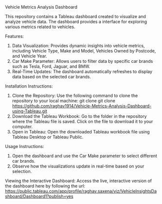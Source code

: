 Vehicle Metrics Analysis Dashboard

This repository contains a Tableau dashboard created to visualize and analyze vehicle data. The dashboard provides a interface for exploring various metrics related to vehicles.

Features:
1. Data Visualization: Provides dynamic insights into vehicle metrics, including Vehicle Type, Make and Model, Vehicles Owned by Postcode, and Vehicle Year.
2. Car Make Parameter: Allows users to filter data by specific car brands such as Tesla, Ford, Jaguar, and BMW.
3. Real-Time Updates: The dashboard automatically refreshes to display data based on the selected car brands.

Installation Instructions:
1. Clone the Repository: Use the following command to clone the repository to your local machine:
   git clone git clone https://github.com/raghav1914/Vehicle-Metrics-Analysis-Dashboard-using-Tableau.git
2. Download the Tableau Workbook: Go to the folder in the repository where the Tableau file is saved. Click on the file to download it to your computer.
3. Open in Tableau: Open the downloaded Tableau workbook file using Tableau Desktop or Tableau Public.

Usage Instructions:
1. Open the dashboard and use the Car Make parameter to select different car brands.
2. Observe how the visualizations update in real-time based on your selection.

Viewing the Interactive Dashboard:
Access the live, interactive version of the dashboard here by following the url:
https://public.tableau.com/app/profile/raghav.saxena/viz/VehicleInsightsDashboard/Dashboard1?publish=yes
